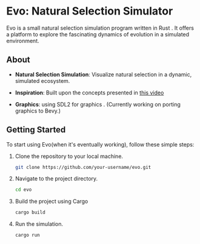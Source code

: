 # Evo: Natural Selection Simulator

Evo is a small  natural selection simulation program written in Rust . It offers a platform to explore the fascinating dynamics of evolution in a simulated environment.

## About

- **Natural Selection Simulation**: Visualize natural selection in a dynamic, simulated ecosystem.

- **Inspiration**: Built upon the concepts presented in [this video](https://www.youtube.com/watch?v=N3tRFayqVtk&t=2575s)

- **Graphics**: using SDL2 for graphics . (Currently working on porting graphics to Bevy.)

## Getting Started

To start using Evo(when it's eventually working), follow these simple steps:

1. Clone the repository to your local machine.
   ```bash
   git clone https://github.com/your-username/evo.git
   ```

2. Navigate to the project directory.
   ```bash
   cd evo
   ```

3. Build the project using Cargo 
   ```bash
   cargo build
   ```

4. Run the simulation.
   ```bash
   cargo run
   ```

